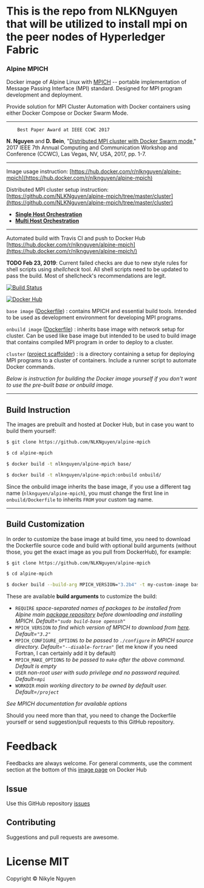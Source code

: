 # This is the repo from NLKNguyen that will be utilized to install mpi on the peer nodes of Hyperledger Fabric

### Alpine MPICH

Docker image of Alpine Linux with  [MPICH](http://www.mpich.org/) -- portable implementation of Message Passing Interface (MPI) standard. Designed for MPI program development and deployment.

Provide solution for MPI Cluster Automation with Docker containers using either Docker Compose or Docker Swarm Mode.

----

        Best Paper Award at IEEE CCWC 2017

**N. Nguyen** and **D. Bein**, "[Distributed MPI cluster with Docker Swarm mode](http://ieeexplore.ieee.org/document/7868429/)," 2017 IEEE 7th Annual Computing and Communication Workshop and Conference (CCWC), Las Vegas, NV, USA, 2017, pp. 1-7.

----

Image usage instruction: 
[https://hub.docker.com/r/nlknguyen/alpine-mpich](https://hub.docker.com/r/nlknguyen/alpine-mpich)


Distributed MPI cluster setup instruction: [https://github.com/NLKNguyen/alpine-mpich/tree/master/cluster](https://github.com/NLKNguyen/alpine-mpich/tree/master/cluster)  
* **[Single Host Orchestration](https://github.com/NLKNguyen/alpine-mpich/wiki/Single-Host-Orchestration)**
* **[Multi Host Orchestration](https://github.com/NLKNguyen/alpine-mpich/wiki/Multi-Host-Orchestration)**



----

Automated build with Travis CI and push to Docker Hub [https://hub.docker.com/r/nlknguyen/alpine-mpich](https://hub.docker.com/r/nlknguyen/alpine-mpich/)

**TODO Feb 23, 2019**: Current failed checks are due to new style rules for shell scripts using *shellcheck* tool. All shell scripts need to be updated to pass the build. Most of shellcheck's recommendations are legit. 

[![Build Status](https://travis-ci.org/NLKNguyen/alpine-mpich.svg?branch=master)](https://travis-ci.org/NLKNguyen/alpine-mpich)

[![Docker Hub](http://dockeri.co/image/nlknguyen/alpine-mpich)](https://hub.docker.com/r/nlknguyen/alpine-mpich)


`base image` ([Dockerfile](https://github.com/NLKNguyen/alpine-mpich/blob/master/Dockerfile)) : contains MPICH and essential build tools. Intended to be used as development environment for developing MPI programs.

`onbuild image` ([Dockerfile](https://github.com/NLKNguyen/alpine-mpich/blob/onbuild/Dockerfile)) : inherits base image with network setup for cluster. Can be used like base image but intended to be used to build image that contains compiled MPI program in order to deploy to a cluster.

`cluster` ([project scaffolder](https://github.com/NLKNguyen/alpine-mpich/tree/master/cluster)) : is a directory containing a setup for deploying MPI programs to a cluster of containers. Include a runner script to automate Docker commands.


*Below is instruction for building the Docker image yourself if you don't want to use the pre-built base or onbuild image.*

----

## Build Instruction

The images are prebuilt and hosted at Docker Hub, but in case you want to build them yourself:

```sh
$ git clone https://github.com/NLKNguyen/alpine-mpich

$ cd alpine-mpich

$ docker build -t nlknguyen/alpine-mpich base/

$ docker build -t nlknguyen/alpine-mpich:onbuild onbuild/
```

Since the onbuild image inherits the base image, if you use a different tag name (`nlknguyen/alpine-mpich`), you must change the first line in `onbuild/Dockerfile` to inherits `FROM` your custom tag name.

----

## Build Customization

In order to customize the base image at build time, you need to download the Dockerfile source code and build with optional build arguments (without those, you get the exact image as you pull from DockerHub), for example:

```sh
$ git clone https://github.com/NLKNguyen/alpine-mpich

$ cd alpine-mpich

$ docker build --build-arg MPICH_VERSION="3.2b4" -t my-custom-image base/
```

These are available **build arguments** to customize the build:
- `REQUIRE` *space-separated names of packages to be installed from Alpine main [package repository](http://pkgs.alpinelinux.org/packages) before downloading and installing MPICH. Default=`"sudo build-base openssh"`*
- `MPICH_VERSION` *to find which version of MPICH to download from [here](http://www.mpich.org/static/downloads/). Default=`"3.2"`*
- `MPICH_CONFIGURE_OPTIONS` *to be passed to `./configure` in MPICH source directory. Default=`"--disable-fortran"`* (let me know if you need Fortran, I can certainly add it by default)
- `MPICH_MAKE_OPTIONS` *to be passed to `make` after the above command. Default is empty*
- `USER` *non-root user with sudo privilege and no password required. Default=`mpi`*
- `WORKDIR` *main working directory to be owned by default user. Default=`/project`*

*See MPICH documentation for available options*

Should you need more than that, you need to change the Dockerfile yourself or send suggestion/pull requests to this GitHub repository.


# Feedback

Feedbacks are always welcome. For general comments, use the comment section at the bottom of this [image page](https://hub.docker.com/r/nlknguyen/alpine-mpich) on Docker Hub

## Issue

Use this GitHub repository [issues](https://github.com/NLKNguyen/alpine-mpich/issues)

## Contributing

Suggestions and pull requests are awesome.

# License MIT
Copyright © Nikyle Nguyen
